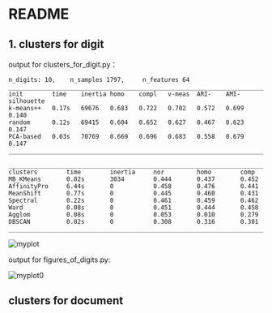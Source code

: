 # README



## 1. clusters for digit

output for clusters_for_digit.py：

```
n_digits: 10, 	 n_samples 1797, 	 n_features 64
__________________________________________________________________________________
init		time	inertia	homo	compl	v-meas	ARI-	AMI-	silhouette
k-means++	0.17s	69676	0.683	0.722	0.702	0.572	0.699	0.140
random   	0.12s	69415	0.604	0.652	0.627	0.467	0.623	0.147
PCA-based	0.03s	70769	0.669	0.696	0.683	0.558	0.679	0.147
__________________________________________________________________________________

__________________________________________________________________________________
clusters		time		inertia		nor			homo		comp
MB_KMeans		0.02s		3034		0.444		0.437		0.452
AffinityPro		6.44s		0			0.458		0.476		0.441
MeanShift		0.77s		0			0.445		0.460		0.431
Spectral 		0.22s		0			0.461		0.459		0.462
Ward     		0.08s		0			0.451		0.444		0.458
Agglom   		0.08s		0			0.053		0.010		0.279
DBSCAN   		0.02s		0			0.308		0.316		0.301
__________________________________________________________________________________
```

![myplot](C:\Users\zhuli\PycharmProjects\homework_1\myplot.png)

output for figures_of_digits.py:

![myplot0](C:\Users\zhuli\PycharmProjects\homework_1\myplot0.png)



## clusters for document

